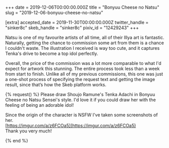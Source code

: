 +++
date = 2019-12-06T00:00:00.000Z
title = "Bonyuu Cheese no Natsu"
slug = "2019-12-06-bonyuu-cheese-no-natsu"

[extra]
accepted_date = 2019-11-30T00:00:00.000Z
twitter_handle = "sinker8c"
skeb_handle = "sinker8c"
pixiv_id = "12429243"
+++

Natsu is one of my favourite artists of all time, all of their Illya art is fantastic. Naturally, getting the chance to commission some art from them is a chance I couldn't waste. The illustration I received is way too cute, and it captures Tenka's drive to become a top idol perfectly.

Overall, the price of the commission was a lot more comparable to what I'd expect for artwork this stunning. The entire process took less than a week from start to finish. Unlike all of my previous commissions, this one was just a one-shot process of specifying the request text and getting the image result, since that’s how the Skeb platform works.

{% request() %}
Please draw Shoujo Ramune's Tenka Adachi in Bonyuu Cheese no Natsu Sensei's style. I'd love it if you could draw her with the feeling of being an adorable idol!

Since the origin of the character is NSFW I've taken some screenshots of her.  
[https://imgur.com/a/z6FCOa5](https://imgur.com/a/z6FCOa5)  
Thank you very much!

{% end %}
